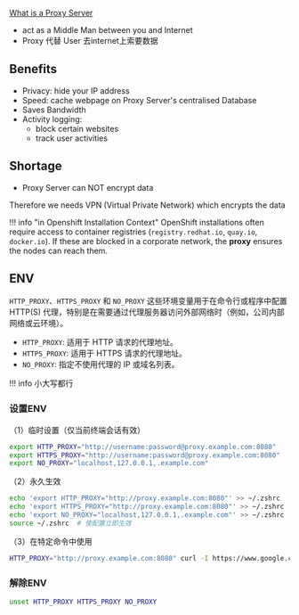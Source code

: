 [What is a Proxy Server](https://www.youtube.com/watch?v=5cPIukqXe5w&ab_channel=PowerCertAnimatedVideos)

- act as a Middle Man between you and Internet
- Proxy 代替 User 去internet上索要数据


## Benefits

- Privacy: hide your IP address
- Speed: cache webpage on Proxy Server's centralised Database
- Saves Bandwidth
- Activity logging:
    - block certain websites
    - track user activities


## Shortage

- Proxy Server can NOT encrypt data

Therefore we needs VPN (Virtual Private Network) which encrypts the data


!!! info "in Openshift Installation Context"
    OpenShift installations often require access to container registries (`registry.redhat.io`, `quay.io`, `docker.io`). If these are blocked in a corporate network, the **proxy** ensures the nodes can reach them.

## ENV

`HTTP_PROXY`、`HTTPS_PROXY` 和 `NO_PROXY` 这些环境变量用于在命令行或程序中配置 HTTP(S) 代理，特别是在需要通过代理服务器访问外部网络时（例如，公司内部网络或云环境）。

- `HTTP_PROXY`: 适用于 HTTP 请求的代理地址。
- `HTTPS_PROXY`: 适用于 HTTPS 请求的代理地址。
- `NO_PROXY`: 指定不使用代理的 IP 或域名列表。

!!! info
    小大写都行

### 设置ENV
（1）临时设置（仅当前终端会话有效）

```bash
export HTTP_PROXY="http://username:password@proxy.example.com:8080"
export HTTPS_PROXY="http://username:password@proxy.example.com:8080"
export NO_PROXY="localhost,127.0.0.1,.example.com"
```

（2）永久生效
```bash
echo 'export HTTP_PROXY="http://proxy.example.com:8080"' >> ~/.zshrc
echo 'export HTTPS_PROXY="http://proxy.example.com:8080"' >> ~/.zshrc
echo 'export NO_PROXY="localhost,127.0.0.1,.example.com"' >> ~/.zshrc
source ~/.zshrc  # 使配置立即生效
```

（3）在特定命令中使用
```bash
HTTP_PROXY="http://proxy.example.com:8080" curl -I https://www.google.com
```

### 解除ENV
```bash
unset HTTP_PROXY HTTPS_PROXY NO_PROXY
```